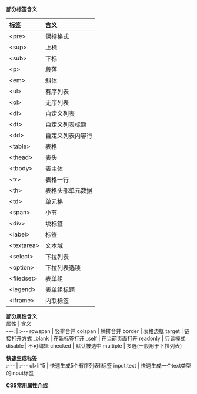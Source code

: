 **部分标签含义**  


标签 | 含义  
:---|:---  
\<pre> | 保持格式
\<sup> | 上标
\<sub> | 下标
\<p> | 段落
\<em> | 斜体
\<ul> | 有序列表
\<ol> | 无序列表
\<dl> | 自定义列表
\<dt> | 自定义列表标题
\<dd> | 自定义列表内容行
\<table> | 表格
\<thead> | 表头
\<tbody> | 表主体
\<tr> | 表格一行
\<th> | 表格头部单元数据
\<td> | 单元格
\<span> | 小节
\<div> | 块标签
\<label> | 标签
\<textarea> | 文本域
\<select> | 下拉列表
\<option> | 下拉列表选项
\<filedset> | 表单组
\<legend> | 表单组标题
\<iframe> | 内联标签

**部分属性含义**  
属性 | 含义  
---: | :---
rowspan | 竖排合并
colspan | 横排合并
border | 表格边框
target | 链接打开方式 
_blank | 在新标签打开 
_self | 在当前页面打开
readonly | 只读模式
disable | 不可编辑
checked | 默认被选中
multiple | 多选(一般用于下拉列表)

**快速生成标签**  
:--- | :---
ul>li*5 | 快速生成5个有序列表li标签
input:text | 快速生成一个text类型的input标签

**CSS常用属性介绍**
